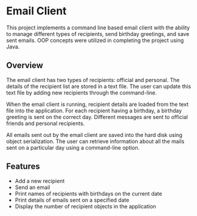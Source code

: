 # Email Client 

This project implements a command line based email client with the ability to manage different types of recipients, send birthday greetings, and save sent emails. OOP concepts were utilized in completing the project using Java.

## Overview

The email client has two types of recipients: official and personal. The details of the recipient list are stored in a text file. The user can update this text file by adding new recipients through the command-line.

When the email client is running, recipient details are loaded from the text file into the application. For each recipient having a birthday, a birthday greeting is sent on the correct day. Different messages are sent to official friends and personal recipients.

All emails sent out by the email client are saved into the hard disk using object serialization. The user can retrieve information about all the mails sent on a particular day using a command-line option.

## Features

- Add a new recipient
- Send an email
- Print names of recipients with birthdays on the current date
- Print details of emails sent on a specified date
- Display the number of recipient objects in the application
